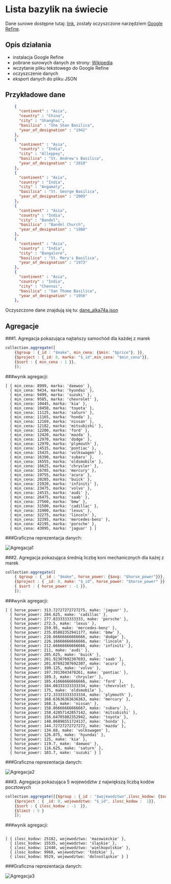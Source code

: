 Lista bazylik na świecie
==========================

Dane surowe dostępne tutaj: [link](http://pl.wikipedia.org/wiki/Zabytki_roma%C5%84skie_w_Polsce), zostały oczyszczone narzędziem [Google Refine](http://code.google.com/p/google-refine/). 

## Opis działania

- instalacja Google Refine
- pobrane surowych danych ze strony: [Wikipedia](http://en.wikipedia.org/wiki/List_of_basilicas)
- wczytanie pliku tekstowego do Google Refine
- oczyszczenie danych
- eksport danych do pliku JSON

## Przykładowe dane
```json
    {
      "continent" : "Asia",
      "country" : "China",
      "city" : "Shanghai",
      "basilica" : "She Shan Basilica",
      "year_of_designation" : "1942"
    },
    {
      "continent" : "Asia",
      "country" : "India",
      "city" : "Alleppey",
      "basilica" : "St. Andrew's Basilica",
      "year_of_designation" : "2010"
    },
    {
      "continent" : "Asia",
      "country" : "India",
      "city" : "Angamaly",
      "basilica" : "St. George Basilica",
      "year_of_designation" : "2009"
    },
    {
      "continent" : "Asia",
      "country" : "India",
      "city" : "Bandel",
      "basilica" : "Bandel Church",
      "year_of_designation" : "1988"
    },
    {
      "continent" : "Asia",
      "country" : "India",
      "city" : "Bangalore",
      "basilica" : "St. Mary's Basilica",
      "year_of_designation" : "1973"
    },
    {
      "continent" : "Asia",
      "country" : "India",
      "city" : "Chennai",
      "basilica" : "San Thome Basilica",
      "year_of_designation" : "1956"
    },
```
Oczyszczone dane znajdują się tu: [dane_alka74a.json](https://github.com/alka74a/data-refine/blob/master/data/json/dane_alka74a.json)


## Agregacje


###1\. Agregacja pokazująca najtańszy samochód dla każdej z marek

```js
collection.aggregate([
	{$group : {_id : "$make", min_cena: {$min: "$price"}, }},
	{$project : {_id: 0, marka: "$_id",min_cena: "$min_cena"}},
	{$sort : { min_cena : 1 }},
	]);

```
###wynik agregacji:

```
[ { min_cena: 8999, marka: 'daewoo' },
  { min_cena: 9434, marka: 'hyundai' },
  { min_cena: 9499, marka: 'suzuki' },
  { min_cena: 9585, marka: 'chevrolet' },
  { min_cena: 10445, marka: 'kia' },
  { min_cena: 10450, marka: 'toyota' },
  { min_cena: 11125, marka: 'saturn' },
  { min_cena: 11165, marka: 'honda' },
  { min_cena: 12169, marka: 'nissan' },
  { min_cena: 12182, marka: 'mitsubishi' },
  { min_cena: 12200, marka: 'ford' },
  { min_cena: 12420, marka: 'mazda' },
  { min_cena: 12970, marka: 'dodge' },
  { min_cena: 12970, marka: 'plymouth' },
  { min_cena: 14515, marka: 'pontiac' },
  { min_cena: 15425, marka: 'volkswagen' },
  { min_cena: 16390, marka: 'subaru' },
  { min_cena: 16555, marka: 'oldsmobile' },
  { min_cena: 16625, marka: 'chrysler' },
  { min_cena: 16705, marka: 'mercury' },
  { min_cena: 19755, marka: 'acura' },
  { min_cena: 20285, marka: 'buick' },
  { min_cena: 21920, marka: 'infiniti' },
  { min_cena: 23475, marka: 'volvo' },
  { min_cena: 24515, marka: 'audi' },
  { min_cena: 26475, marka: 'saab' },
  { min_cena: 27560, marka: 'bmw' },
  { min_cena: 31500, marka: 'cadillac' },
  { min_cena: 31900, marka: 'lexus' },
  { min_cena: 32275, marka: 'lincoln' },
  { min_cena: 32395, marka: 'mercedes-benz' },
  { min_cena: 42195, marka: 'porsche' },
  { min_cena: 43095, marka: 'jaguar' } ]

```

###Graficzna reprezentacja danych: 

![Agregacja1](https://chart.googleapis.com/chart?chxl=0:|jaguar|porsche|mercedes-benz|lincoln|lexus|cadillac|bmw|saab|audi|volvo|infiniti|buick|acura|mercury|chrysler|oldsmobile|subaru|volkswagen|pontiac|plymouth|dodge|mazda|ford|mitsubishi|nissan|honda|saturn|toyota|kia|chevrolet|suzuki|hyundai|daewoo&chxr=1,0,50000&chxs=0,000000,11.5,1,lt,676767|1,020000,11.5,0,l,676767&chxt=y,x&chbh=a,1,4&chs=500x540&cht=bhg&chco=FFCC33&chds=5,50000&chd=t:8999,9434,9499,9585,10445,10450,11125,11165,12169,12182,12200,12420,12970,12970,14515,15425,16390,16555,16625,16705,19755,20285,21920,23475,24515,26475,27560,31500,31900,32275,32395,42195,43095&chdlp=l&chtt=Najta%C5%84szy+samoch%C3%B3d+dla+ka%C5%BCdej+z+marek)

###2\. Agregacja pokazująca średnią liczbę koni mechanicznych dla każej z marek

```js
collection.aggregate([
	{ $group : { _id : "$make", horse_power: {$avg: "$horse_power"}}},
	{$project : { _id: 0, make: "$_id", horse_power: "$horse_power" }},
	{ $sort : { horse_power : -1 }},
	]);
```

###wynik agregacji:

```
[ { horse_power: 313.72727272727275, make: 'jaguar' },
  { horse_power: 284.625, make: 'cadillac' },
  { horse_power: 277.8333333333333, make: 'porsche' },
  { horse_power: 272.5, make: 'lexus' },
  { horse_power: 259.95, make: 'mercedes-benz' },
  { horse_power: 235.05882352941177, make: 'bmw' },
  { horse_power: 228.66666666666666, make: 'dodge' },
  { horse_power: 226.16666666666666, make: 'lincoln' },
  { horse_power: 212.66666666666666, make: 'infiniti' },
  { horse_power: 211, make: 'audi' },
  { horse_power: 205.625, make: 'buick' },
  { horse_power: 201.92307692307693, make: 'saab' },
  { horse_power: 201.07692307692307, make: 'acura' },
  { horse_power: 199.125, make: 'volvo' },
  { horse_power: 197.3913043478261, make: 'pontiac' },
  { horse_power: 189.3, make: 'chrysler' },
  { horse_power: 185.41666666666666, make: 'ford' },
  { horse_power: 184.08333333333334, make: 'chevrolet' },
  { horse_power: 175, make: 'oldsmobile' },
  { horse_power: 172.33333333333334, make: 'plymouth' },
  { horse_power: 168.63636363636363, make: 'mercury' },
  { horse_power: 168.3, make: 'nissan' },
  { horse_power: 158.86666666666667, make: 'subaru' },
  { horse_power: 158.42857142857142, make: 'mitsubishi' },
  { horse_power: 156.64705882352942, make: 'toyota' },
  { horse_power: 148.06896551724137, make: 'honda' },
  { horse_power: 144.72727272727272, make: 'mazda' },
  { horse_power: 134.68, make: 'volkswagen' },
  { horse_power: 126.875, make: 'hyundai' },
  { horse_power: 125, make: 'kia' },
  { horse_power: 119.7, make: 'daewoo' },
  { horse_power: 116.625, make: 'saturn' },
  { horse_power: 103.7, make: 'suzuki' } ]

```

###Graficzna reprezentacja danych:

![Agregacja2](https://chart.googleapis.com/chart?chxl=1:|jaguar|cadillac|porsche|lexus|mercedes-benz|bmw|dodge|lincoln|infiniti|audi|buick|saab|acura|volvo|pontiac|chrysler|ford|chevrolet|oldsmobile|plymouth|mercury|nissan|subaru|mitsubishi|toyota|honda|mazda|volkswagen|hyundai|kia|daewoo|saturn|suzuki&chxr=0,0,350|1,1,33&chxs=1,676767,11.5,0,l,676767&chxt=x,y&chbh=7,6,0&chs=380x458&cht=bhs&chco=FFFF88&chds=0,350&chd=t:313.72,284.62,277.83,272.5,259.95,235.05,228.66,226.16,212.66,211,205.62,201.92,201.07,199.12,197.39,189.3,185.41,184.08,175,172.33,168.63,168.3,158.86,158.42,156.64,148.06,144.72,134.68,126.87,125,119.7,116.62,103.7)


###3\. Agregacja pokazująca 5 województw z największą liczbą kodów pocztowych 

```js
collection.aggregate([{$group : {_id : "$wojewodztwo",ilosc_kodow: {$sum: 1},}},
	{$project : { _id: 0, wojewodztwo: "$_id", ilosc_kodow :  1}},
	{$sort : { ilosc_kodow : -1  }},
	{$limit : 5 }
	]);
```
	
###wynik agregacji:

```

[ { ilosc_kodow: 25182, wojewodztwo: 'mazowieckie' },
  { ilosc_kodow: 15535, wojewodztwo: 'śląskie' },
  { ilosc_kodow: 12440, wojewodztwo: 'wielkopolskie' },
  { ilosc_kodow: 9968, wojewodztwo: 'łódzkie' },
  { ilosc_kodow: 9529, wojewodztwo: 'dolnośląskie' } ]

```
###Graficzna reprezentacja danych:

![Agregacja3](https://chart.googleapis.com/chart?chs=480x225&cht=p3&chds=0,25182&chd=t:25182,15535,12440,9968,9529&chdl=mazowieckie|%C5%9Bl%C4%85skie|wielkopolskie|%C5%82%C3%B3dzkie|dolno%C5%9Bl%C4%85skie&chl=25182|15535|12440|9968|9529&chtt=Wojew%C3%B3dztwa+z+najwi%C4%99ksz%C4%85+ilo%C5%9Bci%C4%85+kod%C3%B3w+pocztowych)


